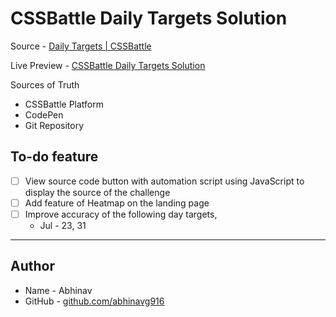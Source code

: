 # CSSBattle Daily Targets Solution

Source - [Daily Targets | CSSBattle](https://cssbattle.dev/daily)

Live Preview - [CSSBattle Daily Targets Solution](https://abhinavg916.github.io/css-battle-daily-challenges/)

Sources of Truth

-   CSSBattle Platform
-   CodePen
-   Git Repository

## To-do feature

-   [ ] View source code button with automation script using JavaScript to display the source of the challenge
-   [ ] Add feature of Heatmap on the landing page
-   [ ] Improve accuracy of the following day targets,
    -   Jul - 23, 31

---

## Author

-   Name - Abhinav
-   GitHub - [github.com/abhinavg916](https://github.com/abhinavg916)
